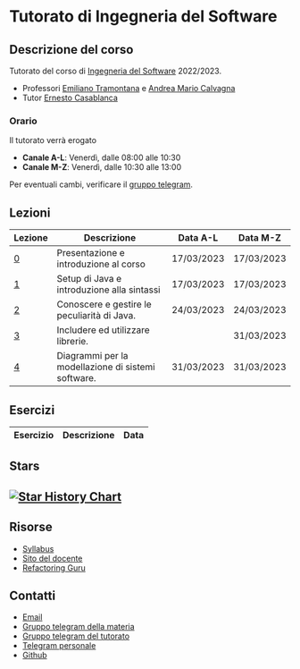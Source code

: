 # Tutorato di Ingegneria del Software

<!-- New section -->

## Descrizione del corso

Tutorato del corso di [Ingegneria del Software](https://web.dmi.unict.it/corsi/l-31/insegnamenti?seuid=609219B7-63E2-417A-BDFD-A86B9856BAF1) 2022/2023.

- Professori [Emiliano Tramontana](https://web.dmi.unict.it/docenti/emiliano.alessio.tramontana) e [Andrea Mario Calvagna](https://web.dmi.unict.it/docenti/andrea.calvagna)
- Tutor [Ernesto Casablanca](https://github.com/TendTo)

<!-- New subsection -->

### Orario

Il tutorato verrà erogato

- **Canale A-L**: Venerdì, dalle 08:00 alle 10:30
- **Canale M-Z**: Venerdì, dalle 10:30 alle 13:00

Per eventuali cambi, verificare il [gruppo telegram](https://t.me/+VgP5Dogke9phOTY0).

<!-- New section -->

## Lezioni

| Lezione                                                                                                 | Descrizione                                        | Data A-L   | Data M-Z   |
| ------------------------------------------------------------------------------------------------------- | -------------------------------------------------- | ---------- | ---------- |
| [0](https://tendto.github.io/Tutorato-Ingegneria-del-Software/lezioni/0-Introduzione)                   | Presentazione e introduzione al corso              | 17/03/2023 | 17/03/2023 |
| [1](https://tendto.github.io/Tutorato-Ingegneria-del-Software/lezioni/1-Java)                           | Setup di Java e introduzione alla sintassi         | 17/03/2023 | 17/03/2023 |
| [2](https://tendto.github.io/Tutorato-Ingegneria-del-Software/lezioni/2-Programmare%20in%20Java)        | Conoscere e gestire le peculiarità di Java.        | 24/03/2023 | 24/03/2023 |
| [3](https://tendto.github.io/Tutorato-Ingegneria-del-Software/lezioni/3-Sulle%20spalle%20dei%20giganti) | Includere ed utilizzare librerie.                  |            | 31/03/2023 |
| [4](https://tendto.github.io/Tutorato-Ingegneria-del-Software/lezioni/4-UML)                            | Diagrammi per la modellazione di sistemi software. | 31/03/2023 | 31/03/2023 |

<!-- New section -->

## Esercizi

| Esercizio | Descrizione | Data |
| --------- | ----------- | ---- |

<!-- New section -->

## Stars

## [![Star History Chart](https://api.star-history.com/svg?repos=TendTo/Tutorato-Ingegneria-del-Software&type=Date)](https://star-history.com/#TendTo/Tutorato-Ingegneria-del-Software&Date)

<!-- New section -->

## Risorse

- [Syllabus](https://web.dmi.unict.it/corsi/l-31/insegnamenti?seuid=609219B7-63E2-417A-BDFD-A86B9856BAF1)
- [Sito del docente](https://www.dmi.unict.it/tramonta/se/ingegneria-software.html)
- [Refactoring Guru](https://refactoring.guru/design-patterns/catalog)

<!-- New section -->

## Contatti

- [Email](mailto:casablancaernesto@gmail.com)
- [Gruppo telegram della materia](https://t.me/+CBrlIVk9UxA4dL45yDiKOg)
- [Gruppo telegram del tutorato](https://t.me/+VgP5Dogke9phOTY0)
- [Telegram personale](https://t.me/TendTo)
- [Github](https://github.com/TendTo)
